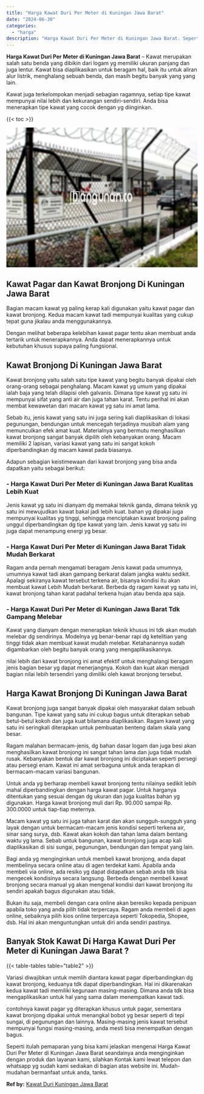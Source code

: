 ```yaml
---
title: "Harga Kawat Duri Per Meter di Kuningan Jawa Barat"
date: "2024-06-30"
categories: 
  - "harga"
description: "Harga Kawat Duri Per Meter di Kuningan Jawa Barat. Seperti itulah pemaparan yang bisa kami jelaskan mengenai Harga Kawat Duri Per Meter di Kuningan Jawa Bara..."
---
```


**Harga Kawat Duri Per Meter di Kuningan Jawa Barat** – Kawat merupakan salah satu benda yang dibikin dari logam yg memiliki ukuran panjang dan juga lentur. Kawat bisa diaplikasikan untuk beragam hal, baik itu untuk aliran alur listrik, menghalang sebuah benda, dan masih begitu banyak yang yang lain.

Kawat juga terkelompokan menjadi sebagian ragamnya, setiap tipe kawat mempunyai nilai lebih dan kekurangan sendiri-sendiri. Anda bisa menerapkan tipe kawat yang cocok dengan yg diinginkan.

{{< toc >}}

![Harga Kawat Duri Per Meter di Kuningan Jawa Barat](/images/jual-kawat-murah04.png)

## Kawat Pagar dan Kawat Bronjong Di Kuningan Jawa Barat

Bagian macam kawat yg paling kerap kali digunakan yaitu kawat pagar dan kawat bronjong. Kedua macam kawat tadi mempunyai kualitas yang cukup tepat guna jikalau anda menggunakannya.

Dengan melihat beberapa kelebihan kawat pagar tentu akan membuat anda tertarik untuk menerapkannya. Anda dapat menerapkannya untuk kebutuhan khusus supaya paling fungsional.

## Kawat Bronjong Di Kuningan Jawa Barat

Kawat bronjong yaitu salah satu tipe kawat yang begitu banyak dipakai oleh orang-orang sebagai penghalang. Macam kawat yg umum yang dipakai ialah baja yang telah dilapisi oleh galvanis. Dimana tipe kawat yg satu ini mempunyai sifat yang anti air dan juga tahan karat. Tentu perihal ini akan membat kewawetan dari macam kawat yg satu ini amat lama.

Sebab itu, jenis kawat yang satu ini juga sering kali diaplikasikan di lokasi pegunungan, bendungan untuk mencegah terjadinya musibah alam yang memunculkan efek amat kuat. Materialnya yang bermutu menghasilkan kawat bronjong sangat banyak dipilih oleh kebanyakan orang. Macam memiliki 2 lapisan, variasi kawat yang satu ini sangat kokoh diperbandingkan dg macam kawat pada biasanya.

Adapun sebagian keistimewaan dari kawat bronjong yang bisa anda dapatkan yaitu sebagai berikut:

### \- Harga Kawat Duri Per Meter di Kuningan Jawa Barat Kualitas Lebih Kuat

Jenis kawat yg satu ini dianyam dg memakai teknik ganda, dimana teknik yg satu ini mewujudkan kawat bakal jadi lebih kuat. bahan yg dipakai juga mempunyai kualitas yg tinggi, sehingga menciptakan kawat bronjong paling unggul diperbandingkan dg tipe kawat yang lain. Jenis kawat yg satu ini juga dapat menampung energi yg besar.

### \- Harga Kawat Duri Per Meter di Kuningan Jawa Barat Tidak Mudah Berkarat

Ragam anda pernah mengamati beragam Jenis kawat pada umumnya, umumnya kawat tadi akan gampang berkarat dalam jangka waktu sedikit. Apalagi sekiranya kawat tersebut terkena air, bisanya kondisi itu akan membuat kawat Lebih Mudah berkarat. Berbeda dg ragam kawat yg satu ini, kawat bronjong tahan karat padahal terkena hujan atau benda apa saja.

### \- Harga Kawat Duri Per Meter di Kuningan Jawa Barat Tdk Gampang Melebar

Kawat yang dianyam dengan menerapkan teknik khusus ini tdk akan mudah melebar dg sendirinya. Modelnya yg benar-benar rapi dg ketelitian yang tinggi tidak akan membuat kawat mudah melebar. Ketahanannya sudah digambarkan oleh begitu banyak orang yang mengaplikasikannya.

nilai lebih dari kawat bronjong ini amat efektif untuk menghalangi beragam jenis bagian besar yg dapat menerjangnya. Kokoh dan kuat akan menjadi bagian nilai lebih tersendiri yang dimiliki oleh kawat bronjong tersebut.

## Harga Kawat Bronjong Di Kuningan Jawa Barat

Kawat bronjong juga sangat banyak dipakai oleh masyarakat dalam sebuah bangunan. Tipe kawat yang satu ini cukup bagus untuk diterapkan sebab betul-betul kokoh dan juga kuat bilamana diaplikasikan. Ragam kawat yang satu ini seringkali diterapkan untuk pembuatan benteng dalam skala yang besar.

Ragam malahan bermacam-jenis, dg bahan dasar logam dan juga besi akan menghasilkan kawat bronjong ini sangat tahan lama dan juga tidak mudah rusak. Kebanyakan bentuk dar kawat bronjong ini diciptakan seperti persegi atau persegi enam. Kawat ini amat serbaguna untuk anda terapkan di bermacam-macam variasi bangunan.

Untuk anda yg berharap membeli kawat bronjong tentu nilainya sedikit lebih mahal diperbandingkan dengan harga kawat pagar. Untuk harganya ditentukan yang sesuai dengan dg ukuran dan juga kualitas bahan yg digunakan. Harga kawat bronjong muli dari Rp. 90.000 sampai Rp. 300.0000 untuk tiap-tiap meternya.

Macam kawat yg satu ini juga tahan karat dan akan sungguh-sungguh yang layak dengan untuk bermacam-macam jenis kondisi seperti terkena air, sinar sang surya, dsb. Kawat akan kokoh dan tahan lama dalam bentang waktu yg lama. Sebab untuk bangunan, kawat bronjong juga acap kali diaplikasikan di sisi sungai, pegunungan, bendungan dan tempat yang lain.

Bagi anda yg menginginkan untuk membeli kawat bronjong, anda dapat membelinya secara online atau di agen terdekat kami. Apabila anda membeli via online, ada resiko yg dapat didapatkan sebab anda tdk bisa mengecek kondisinya secara langsung. Berbeda dengan membeli kawat bronjong secara manual yg akan mengenal kondisi dari kawat bronjong itu sendiri apakah bagus digunakan atau tidak.

Bukan itu saja, membeli dengan cara online akan beresiko kepada penipuan apabila toko yang anda pilih tidak terpercaya. Ragam anda membeli di agen online, sebaiknya pilih kios online terpercaya seperti Tokopedia, Shopee, dsb. Hal ini akan menguntungkan untuk diri anda sendiri pastinya.

## Banyak Stok Kawat Di Harga Kawat Duri Per Meter di Kuningan Jawa Barat ?

{{< table-tables table="table2" >}}

Variasi diwajibkan untuk memlih diantara kawat pagar diperbandingkan dg kawat bronjong, keduanya tdk dapat diperbandingkan. Hal ini dikarenakan kedua kawat tadi memiliki kegunaan masing-masing. Dimana anda tdk bisa mengaplikasikan untuk hal yang sama dalam menempatkan kawat tadi.

contohnya kawat pagar yg diterapkan khusus untuk pagar, sementara kawat bronjong dipakai untuk menangkal bobot yg besar seperti di tepi sungai, di pegunungan dan lainnya. Masing-masing jenis kawat tersebut mempunyai fungsi masing-masing, anda mesti bisa menempatkan dengan bagus.

Seperti itulah pemaparan yang bisa kami jelaskan mengenai Harga Kawat Duri Per Meter di Kuningan Jawa Barat seandainya anda menginginkan dengan produk dan layanan kami, silahkan Kontak kami lewat telepon dan whatsapp yg sudah kami sediakan di bagian atas website ini. Mudah-mudahan bermanfaat untuk anda, tanks.

**Ref by:** [Kawat Duri Kuningan Jawa Barat](https://id.wikipedia.org/wiki/Kawat)
